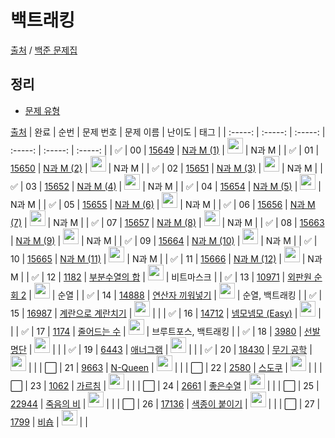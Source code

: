 # 백트래킹

[출처](https://github.com/tony9402/baekjoon) /
[백준 문제집](https://www.acmicpc.net/workbook/view/7645)

<h2>정리</h2>

- <a href="./">문제 유형</a>

[출처](https://github.com/tony9402/baekjoon/tree/main/backtracking)
| 완료 | 순번 | 문제 번호 | 문제 이름 | 난이도 | 태그 |
| :-----: | :-----: | :-----: | :-----: | :-----: | :-----: |
| ✅ | 00 | <a href="https://www.acmicpc.net/problem/15649" target="_blank">15649</a> | <a href="../solution/15649.js" target="_blank">N과 M (1)</a> | <img height="25px" width="25px" src="https://static.solved.ac/tier_small/8.svg"/> | N과 M |
| ✅ | 01 | <a href="https://www.acmicpc.net/problem/15650" target="_blank">15650</a> | <a href="../solution/15650.js" target="_blank">N과 M (2)</a> | <img height="25px" width="25px" src="https://static.solved.ac/tier_small/8.svg"/> | N과 M |
| ✅ | 02 | <a href="https://www.acmicpc.net/problem/15651" target="_blank">15651</a> | <a href="../solution/15651.js" target="_blank">N과 M (3)</a> | <img height="25px" width="25px" src="https://static.solved.ac/tier_small/8.svg"/> | N과 M |
| ✅ | 03 | <a href="https://www.acmicpc.net/problem/15652" target="_blank">15652</a> | <a href="../solution/15652.js" target="_blank">N과 M (4)</a> | <img height="25px" width="25px" src="https://static.solved.ac/tier_small/8.svg"/> | N과 M |
| ✅ | 04 | <a href="https://www.acmicpc.net/problem/15654" target="_blank">15654</a> | <a href="../solution/15654.js" target="_blank">N과 M (5)</a> | <img height="25px" width="25px" src="https://static.solved.ac/tier_small/8.svg"/> | N과 M |
| ✅ | 05 | <a href="https://www.acmicpc.net/problem/15655" target="_blank">15655</a> | <a href="../solution/15655.js" target="_blank">N과 M (6)</a> | <img height="25px" width="25px" src="https://static.solved.ac/tier_small/8.svg"/> | N과 M |
| ✅ | 06 | <a href="https://www.acmicpc.net/problem/15656" target="_blank">15656</a> | <a href="../solution/15656.js" target="_blank">N과 M (7)</a> | <img height="25px" width="25px" src="https://static.solved.ac/tier_small/8.svg"/> | N과 M |
| ✅ | 07 | <a href="https://www.acmicpc.net/problem/15657" target="_blank">15657</a> | <a href="../solution/15657.js" target="_blank">N과 M (8)</a> | <img height="25px" width="25px" src="https://static.solved.ac/tier_small/8.svg"/> | N과 M |
| ✅ | 08 | <a href="https://www.acmicpc.net/problem/15663" target="_blank">15663</a> | <a href="../solution/15663.js" target="_blank">N과 M (9)</a> | <img height="25px" width="25px" src="https://static.solved.ac/tier_small/9.svg"/> | N과 M |
| ✅ | 09 | <a href="https://www.acmicpc.net/problem/15664" target="_blank">15664</a> | <a href="../solution/15664.js" target="_blank">N과 M (10)</a> | <img height="25px" width="25px" src="https://static.solved.ac/tier_small/9.svg"/> | N과 M |
| ✅ | 10 | <a href="https://www.acmicpc.net/problem/15665" target="_blank">15665</a> | <a href="../solution/15665.js" target="_blank">N과 M (11)</a> | <img height="25px" width="25px" src="https://static.solved.ac/tier_small/9.svg"/> | N과 M |
| ✅ | 11 | <a href="https://www.acmicpc.net/problem/15666" target="_blank">15666</a> | <a href="../solution/15666.js" target="_blank">N과 M (12)</a> | <img height="25px" width="25px" src="https://static.solved.ac/tier_small/9.svg"/> | N과 M |
| ✅ | 12 | <a href="https://www.acmicpc.net/problem/1182" target="_blank">1182</a> | <a href="../solution/1182.js" target="_blank">부분수열의 합</a> | <img height="25px" width="25px" src="https://static.solved.ac/tier_small/9.svg"/> | 비트마스크 |
| ✅ | 13 | <a href="https://www.acmicpc.net/problem/10971" target="_blank">10971</a> | <a href="../solution/10971.js" target="_blank">외판원 순회 2</a> | <img height="25px" width="25px" src="https://static.solved.ac/tier_small/9.svg"/> | 순열 |
| ✅ | 14 | <a href="https://www.acmicpc.net/problem/14888" target="_blank">14888</a> | <a href="../solution/14888.js" target="_blank">연산자 끼워넣기</a> | <img height="25px" width="25px" src="https://static.solved.ac/tier_small/10.svg"/> | 순열, 백트래킹 |
| ✅ | 15 | <a href="https://www.acmicpc.net/problem/16987" target="_blank">16987</a> | <a href="../solution/16987.js" target="_blank">계란으로 계란치기</a> | <img height="25px" width="25px" src="https://static.solved.ac/tier_small/11.svg"/> | |
| ✅ | 16 | <a href="https://www.acmicpc.net/problem/14712" target="_blank">14712</a> | <a href="../solution/14712.js" target="_blank">넴모넴모 (Easy)</a> | <img height="25px" width="25px" src="https://static.solved.ac/tier_small/11.svg"/> | |
| ✅ | 17 | <a href="https://www.acmicpc.net/problem/1174" target="_blank">1174</a> | <a href="../solution/1174.js" target="_blank">줄어드는 수</a> | <img height="25px" width="25px" src="https://static.solved.ac/tier_small/11.svg"/> | 브루트포스, 백트래킹 |
| ✅ | 18 | <a href="https://www.acmicpc.net/problem/3980" target="_blank">3980</a> | <a href="../solution/3980.js" target="_blank">선발 명단</a> | <img height="25px" width="25px" src="https://static.solved.ac/tier_small/11.svg"/> | |
| ✅ | 19 | <a href="https://www.acmicpc.net/problem/6443" target="_blank">6443</a> | <a href="../solution/6443.js" target="_blank">애너그램</a> | <img height="25px" width="25px" src="https://static.solved.ac/tier_small/11.svg"/> | |
| ✅ | 20 | <a href="https://www.acmicpc.net/problem/18430" target="_blank">18430</a> | <a href="../solution/18430.js" target="_blank">무기 공학</a> | <img height="25px" width="25px" src="https://static.solved.ac/tier_small/12.svg"/> | |
| ⬜️ | 21 | <a href="https://www.acmicpc.net/problem/9663" target="_blank">9663</a> | <a href="../solution/9663.js" target="_blank">N-Queen</a> | <img height="25px" width="25px" src="https://static.solved.ac/tier_small/12.svg"/> | |
| ⬜️ | 22 | <a href="https://www.acmicpc.net/problem/2580" target="_blank">2580</a> | <a href="../solution/2580.js" target="_blank">스도쿠</a> | <img height="25px" width="25px" src="https://static.solved.ac/tier_small/12.svg"/> | |
| ⬜️ | 23 | <a href="https://www.acmicpc.net/problem/1062" target="_blank">1062</a> | <a href="../solution/1062.js" target="_blank">가르침</a> | <img height="25px" width="25px" src="https://static.solved.ac/tier_small/12.svg"/> | |
| ⬜️ | 24 | <a href="https://www.acmicpc.net/problem/2661" target="_blank">2661</a> | <a href="../solution/2661.js" target="_blank">좋은수열</a> | <img height="25px" width="25px" src="https://static.solved.ac/tier_small/12.svg"/> | |
| ⬜️ | 25 | <a href="https://www.acmicpc.net/problem/22944" target="_blank">22944</a> | <a href="../solution/22944.js" target="_blank">죽음의 비</a> | <img height="25px" width="25px" src="https://static.solved.ac/tier_small/13.svg"/> | |
| ⬜️ | 26 | <a href="https://www.acmicpc.net/problem/17136" target="_blank">17136</a> | <a href="../solution/17136.js" target="_blank">색종이 붙이기</a> | <img height="25px" width="25px" src="https://static.solved.ac/tier_small/14.svg"/> | |
| ⬜️ | 27 | <a href="https://www.acmicpc.net/problem/1799" target="_blank">1799</a> | <a href="../solution/1799.js" target="_blank">비숍</a> | <img height="25px" width="25px" src="https://static.solved.ac/tier_small/15.svg"/> | |
